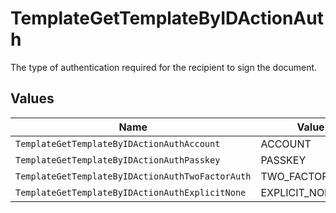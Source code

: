 # TemplateGetTemplateByIDActionAuth

The type of authentication required for the recipient to sign the document.


## Values

| Name                                             | Value                                            |
| ------------------------------------------------ | ------------------------------------------------ |
| `TemplateGetTemplateByIDActionAuthAccount`       | ACCOUNT                                          |
| `TemplateGetTemplateByIDActionAuthPasskey`       | PASSKEY                                          |
| `TemplateGetTemplateByIDActionAuthTwoFactorAuth` | TWO_FACTOR_AUTH                                  |
| `TemplateGetTemplateByIDActionAuthExplicitNone`  | EXPLICIT_NONE                                    |